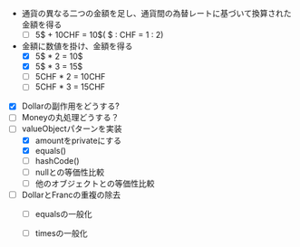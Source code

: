 - 通貨の異なる二つの金額を足し、通貨間の為替レートに基づいて換算された金額を得る
  - [ ] 5$ + 10CHF = 10$( $ : CHF = 1 : 2)
- 金額に数値を掛け、金額を得る
  - [x] 5$ * 2 = 10$
  - [x] 5$ * 3 = 15$
  - [ ] 5CHF * 2 = 10CHF
  - [ ] 5CHF * 3 = 15CHF
  
- [x] Dollarの副作用をどうする?
- [ ] Moneyの丸処理どうする？
- [ ] valueObjectパターンを実装
  - [x] amountをprivateにする
  - [x] equals()
  - [ ] hashCode()
  - [ ] nullとの等価性比較
  - [ ] 他のオブジェクトとの等価性比較
- [ ] DollarとFrancの重複の除去
  - [ ] equalsの一般化
  - [ ] timesの一般化


